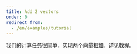 ```yaml
---
title: Add 2 vectors
order: 0
redirect_from:
  - /en/examples/tutorial
---
```


我们的计算任务很简单，实现两个向量相加。详见[教程](/zh/docs/tutorial/add2vectors)。
